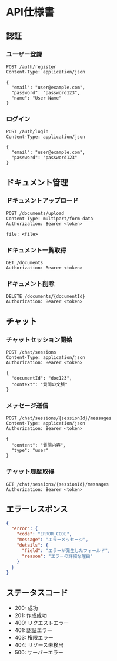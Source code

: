 # API仕様書

## 認証

### ユーザー登録
```http
POST /auth/register
Content-Type: application/json

{
  "email": "user@example.com",
  "password": "password123",
  "name": "User Name"
}
```

### ログイン
```http
POST /auth/login
Content-Type: application/json

{
  "email": "user@example.com",
  "password": "password123"
}
```

## ドキュメント管理

### ドキュメントアップロード
```http
POST /documents/upload
Content-Type: multipart/form-data
Authorization: Bearer <token>

file: <file>
```

### ドキュメント一覧取得
```http
GET /documents
Authorization: Bearer <token>
```

### ドキュメント削除
```http
DELETE /documents/{documentId}
Authorization: Bearer <token>
```

## チャット

### チャットセッション開始
```http
POST /chat/sessions
Content-Type: application/json
Authorization: Bearer <token>

{
  "documentId": "doc123",
  "context": "質問の文脈"
}
```

### メッセージ送信
```http
POST /chat/sessions/{sessionId}/messages
Content-Type: application/json
Authorization: Bearer <token>

{
  "content": "質問内容",
  "type": "user"
}
```

### チャット履歴取得
```http
GET /chat/sessions/{sessionId}/messages
Authorization: Bearer <token>
```

## エラーレスポンス

```json
{
  "error": {
    "code": "ERROR_CODE",
    "message": "エラーメッセージ",
    "details": {
      "field": "エラーが発生したフィールド",
      "reason": "エラーの詳細な理由"
    }
  }
}
```

## ステータスコード

- 200: 成功
- 201: 作成成功
- 400: リクエストエラー
- 401: 認証エラー
- 403: 権限エラー
- 404: リソース未検出
- 500: サーバーエラー 